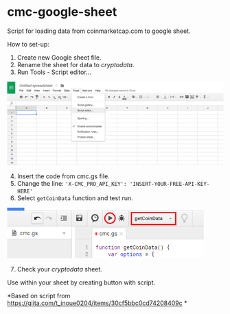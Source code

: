 # cmc-google-sheet
Script for loading data from coinmarketcap.com to google sheet.

How to set-up:
1. Create new Google sheet file.
2. Rename the sheet for data to *cryptodata*.
3. Run Tools - Script editor...

![Script Editor](tools.png)

4. Insert the code from cmc.gs file.
5. Change the line: `'X-CMC_PRO_API_KEY': 'INSERT-YOUR-FREE-API-KEY-HERE'`
6. Select `getCoinData` function and test run.

![getCoinData function](getcoindata.png)

7. Check your *cryptodata* sheet.

Use within your sheet by creating button with script.

*Based on script from https://qiita.com/t_inoue0204/items/30cf5bbc0cd74208409c *
